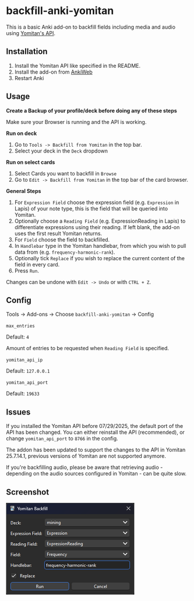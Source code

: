 # backfill-anki-yomitan

This is a basic Anki add-on to backfill fields including media and audio using [Yomitan's API](https://github.com/Kuuuube/yomitan-api).
## Installation
1. Install the Yomitan API like specified in the README.
2. Install the add-on from [AnkiWeb](https://ankiweb.net/shared/info/1184164376)
3. Restart Anki

## Usage
**Create a Backup of your profile/deck before doing any of these steps**

Make sure your Browser is running and the API is working.

**Run on deck**
1. Go to `Tools -> Backfill from Yomitan` in the top bar.
2. Select your deck in the `Deck` dropdown

**Run on select cards**
1. Select Cards you want to backfill in `Browse`
2. Go to `Edit -> Backfill from Yomitan` in the top bar of the card browser.

**General Steps**
1. For `Expression Field` choose the expression field (e.g. `Expression` in Lapis) of your note type, this is the field that will be queried into Yomitan.
2. Optionally choose a `Reading Field` (e.g. ExpressionReading in Lapis) to differentiate expressions using their reading. If left blank, the add-on uses the first result Yomitan returns.
3. For `Field` choose the field to backfilled.
4. In `Handlebar` type in the Yomitan handlebar, from which you wish to pull data from (e.g. `frequency-harmonic-rank`).
5. Optionally tick `Replace` if you wish to replace the current content of the field in every card.
6. Press `Run`.

Changes can be undone with `Edit -> Undo` or with `CTRL + Z`.

## Config

Tools -> Add-ons -> Choose `backfill-anki-yomitan` -> Config

`max_entries`

Default: `4`

Amount of entries to be requested when `Reading Field` is specified.

`yomitan_api_ip`

Default: `127.0.0.1`

`yomitan_api_port`

Default: `19633`

## Issues
If you installed the Yomitan API before 07/29/2025, the default port of the API has been changed. You can either reinstall the API (recommended), or change `yomitan_api_port` to `8766` in the config.

The addon has been updated to support the changes to the API in Yomitan 25.7.14.1, previous versions of Yomitan are not supported anymore.

If you're backfilling audio, please be aware that retrieving audio - depending on the audio sources configured in Yomitan - can be quite slow.

## Screenshot
![screenshot](https://github.com/Manhhao/backfill-anki-yomitan/blob/main/screenshot/image.png?raw=true)
